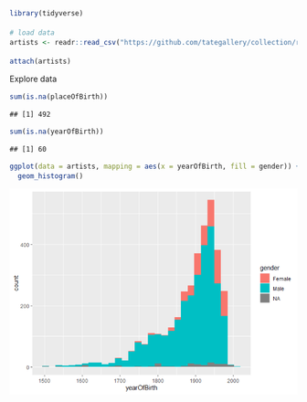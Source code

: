 ``` r
library(tidyverse)

# load data
artists <- readr::read_csv("https://github.com/tategallery/collection/raw/master/artist_data.csv")

attach(artists)
```

Explore data

``` r
sum(is.na(placeOfBirth))
```

    ## [1] 492

``` r
sum(is.na(yearOfBirth))
```

    ## [1] 60

``` r
ggplot(data = artists, mapping = aes(x = yearOfBirth, fill = gender)) + 
  geom_histogram()
```

![](2021-01-12_files/figure-markdown_github/unnamed-chunk-26-1.png)
